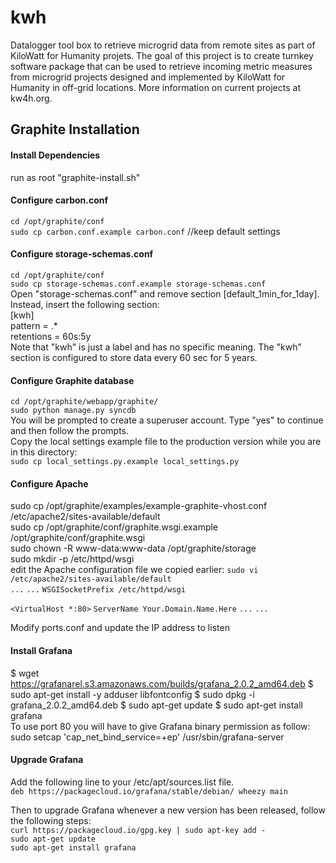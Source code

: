 # kwh
Datalogger tool box to retrieve microgrid data from remote sites as part of KiloWatt for Humanity projets. The goal of this project is to create turnkey software package that can be used to retrieve incoming metric measures from microgrid projects designed and implemented by KiloWatt for Humanity in off-grid locations. More information on current projects at kw4h.org.

## Graphite Installation
#### Install Dependencies<br />
run as root "graphite-install.sh"<br />

#### Configure carbon.conf<br />
`cd /opt/graphite/conf`<br />
`sudo cp carbon.conf.example carbon.conf` //keep default settings<br />

#### Configure storage-schemas.conf<br />
`cd /opt/graphite/conf`<br />
`sudo cp storage-schemas.conf.example storage-schemas.conf`<br />
Open "storage-schemas.conf" and remove section [default_1min_for_1day]. Instead, insert the following section:<br />
[kwh]<br />
pattern = .*<br />
retentions = 60s:5y<br />
Note that "kwh" is just a label and has no specific meaning. The "kwh" section is configured to store data every 60 sec for 5 years.

#### Configure Graphite database
`cd /opt/graphite/webapp/graphite/`<br />
`sudo python manage.py syncdb`<br />
You will be prompted to create a superuser account. Type "yes" to continue and then follow the prompts.<br />
Copy the local settings example file to the production version while you are in this directory:<br />
`sudo cp local_settings.py.example local_settings.py`<br />

#### Configure Apache
sudo cp /opt/graphite/examples/example-graphite-vhost.conf /etc/apache2/sites-available/default<br />
sudo cp /opt/graphite/conf/graphite.wsgi.example /opt/graphite/conf/graphite.wsgi<br />
sudo chown -R www-data:www-data /opt/graphite/storage<br />
sudo mkdir -p /etc/httpd/wsgi<br />
edit the Apache configuration file we copied earlier:
`sudo vi /etc/apache2/sites-available/default`<br />
`...`
`...`
`WSGISocketPrefix /etc/httpd/wsgi`

`<VirtualHost *:80>`
	`ServerName Your.Domain.Name.Here`
	`...`
	`...`

Modify ports.conf and update the IP address to listen

#### Install Grafana
$ wget https://grafanarel.s3.amazonaws.com/builds/grafana_2.0.2_amd64.deb
$ sudo apt-get install -y adduser libfontconfig
$ sudo dpkg -i grafana_2.0.2_amd64.deb
$ sudo apt-get update
$ sudo apt-get install grafana <br />
To use port 80 you will have to give Grafana binary permission as follow:
sudo setcap 'cap_net_bind_service=+ep' /usr/sbin/grafana-server

#### Upgrade Grafana
Add the following line to your /etc/apt/sources.list file.<br />
`deb https://packagecloud.io/grafana/stable/debian/ wheezy main`<br />

Then to upgrade Grafana whenever a new version has been released, follow the following steps:<br />
`curl https://packagecloud.io/gpg.key | sudo apt-key add -`<br />
`sudo apt-get update`<br />
`sudo apt-get install grafana`<br />
